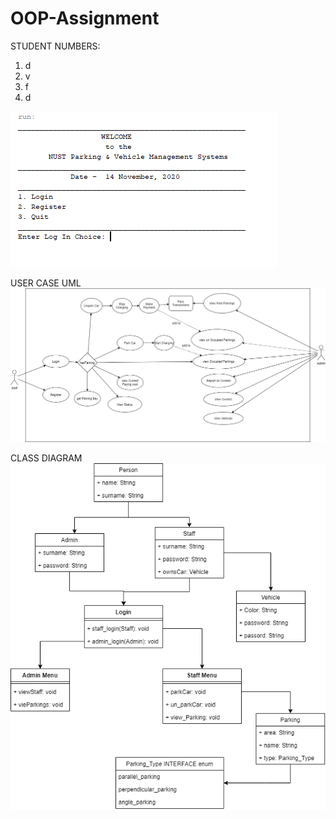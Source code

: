 # OOP-Assignment

STUDENT NUMBERS:
1. d
2. v
3. f
4. d

![Alt text](./screenshots/Start_Page.PNG "Start")


USER CASE UML
![Alt text](./screenshots/USERCASE.png "User Case UML")


CLASS DIAGRAM
![Alt text](./screenshots/CLASS.png "class diagram")
